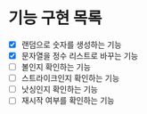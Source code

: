 # 기능 구현 목록
- [x] 랜덤으로 숫자를 생성하는 기능
- [x] 문자열을 정수 리스트로 바꾸는 기능
- [ ] 볼인지 확인하는 기능
- [ ] 스트라이크인지 확인하는 기능
- [ ] 낫싱인지 확인하는 기능
- [ ] 재시작 여부를 확인하는 기능